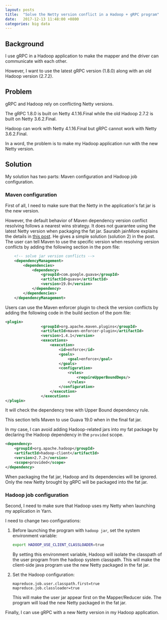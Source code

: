 ```yaml
---
layout: posts
title:  "Solve the Netty version conflict in a Hadoop + gRPC program"
date:   2017-12-13 11:48:00 +0800
categories: big data 
---
```


## Background

I use gRPC in a Hadoop application to make the mapper and the driver can communicate with each other.

However, I want to use the latest gRPC version (1.8.0) along with an old Hadoop version (2.7.2).

## Problem

gRPC and Hadoop rely on conflicting Netty versions. 

The gRPC 1.8.0 is built on Netty 4.1.16.Final while the old Hadoop 2.7.2 is built on Netty 3.6.2.Final.

Hadoop can work with Netty 4.1.16.Final but gRPC cannot work with Netty 3.6.2.Final.

In a word, the problem is to make my Hadoop application run with the new Netty version. 

## Solution

My solution has two parts: Maven configuration and Hadoop job configuration.

### Maven configuration

First of all, I need to make sure that the Netty in the application's fat jar is the new version.

However, the default behavior of Maven dependency version conflict resolving follows a nearest wins strategy. It does not guarantee using the latest Netty version when packaging the fat jar. Saurabh jainMore explains the details in [this post](http://techidiocy.com/maven-dependency-version-conflict-problem-and-resolution/). He gives a simple solution (solution 2) in the post. The user can tell Maven to use the specific version when resolving version conflicts by adding the following section in the pom file:

```xml
    <!-- solve jar version conflicts -->
    <dependencyManagement>
        <dependencies>
            <dependency>
                <groupId>com.google.guava</groupId>
                <artifactId>guava</artifactId>
                <version>19.0</version>
            </dependency>
        </dependencies>
    </dependencyManagement>
```

Users can use the Maven enforcer plugin to check the version conflicts by adding the following code in the build section of the pom file:

```xml
<plugin>
                <groupId>org.apache.maven.plugins</groupId>
                <artifactId>maven-enforcer-plugin</artifactId>
                <version>1.4.1</version>
                <executions>
                    <execution>
                        <id>enforce</id>
                        <goals>
                            <goal>enforce</goal>
                        </goals>
                        <configuration>
                            <rules>
                                <requireUpperBoundDeps/>
                            </rules>
                        </configuration>
                    </execution>
                </executions>
</plugin>
```

It will check the dependency tree with Upper Bound dependency rule.

This section tells Maven to use Guava 19.0 when in the final fat jar.

In my case, I can avoid adding Hadoop-related jars into my fat package by declaring the Hadoop dependency in the `provided` scope.

```xml
<dependency>
    <groupId>org.apache.hadoop</groupId>
    <artifactId>hadoop-client</artifactId>
    <version>2.7.2</version>
    <scope>provided</scope>
</dependency>
```

When packaging the fat jar, Hadoop and its dependencies will be ignored. Only the new Netty brought by gRPC will be packaged into the fat jar.


### Hadoop job configuration

Second, I need to make sure that Hadoop uses my Netty when launching my application in Yarn.

I need to change two configurations:
1. Before launching the program with `hadoop jar`, set the system environment variable:

    ```bash
    export HADOOP_USE_CLIENT_CLASSLOADER=true
    ```
    By setting this environment variable, Hadoop will isolate the classpath of the user program from the hadoop system classpath. This will make the client-side java program use the new Netty packaged in the fat jar.
2. Set the Hadoop configuration:
    ```
    mapreduce.job.user.classpath.first=true
    mapreduce.job.classloader=true
    ```
    This will make the user jar appear first on the Mapper/Reducer side. The program will load the new Netty packaged in the fat jar.


Finally, I can use gRPC with a new Netty version in my Hadoop application.
